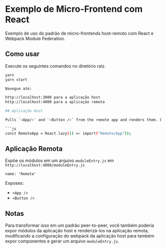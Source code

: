 # Exemplo de Micro-Frontend com React

Exemplo de uso do padrão de micro-frontends host-remoto com React e Webpack Module Federation.

## Como usar

Execute os seguintes comandos no diretório raiz.

```bash
yarn
yarn start

Navegue até:

http://localhost:3000 para a aplicação host
http://localhost:4000 para a aplicação remota

## Aplicação Host

Pulls `<App/>` and `<Button />` from the remote app and renders them. Example:

```js
const RemoteApp = React.lazy(() => import("Remote/App"));
```

## Aplicação Remota

Expõe os módulos em um arquivo `moduleEntry.js` em `http://localhost:4000/moduleEntry.js`

`name: 'Remote'`

Exposes:

- `<App />`
- `<Button />`

## Notas

Para transformar isso em um padrão peer-to-peer, você também poderia expor módulos da aplicação host e renderizá-los na aplicação remota, modificando a configuração do webpack da aplicação host para também expor componentes e gerar um arquivo `moduleEntry.js`.
